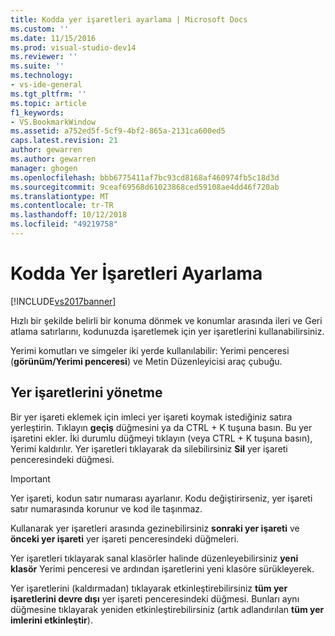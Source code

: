 ```yaml
---
title: Kodda yer işaretleri ayarlama | Microsoft Docs
ms.custom: ''
ms.date: 11/15/2016
ms.prod: visual-studio-dev14
ms.reviewer: ''
ms.suite: ''
ms.technology:
- vs-ide-general
ms.tgt_pltfrm: ''
ms.topic: article
f1_keywords:
- VS.BookmarkWindow
ms.assetid: a752ed5f-5cf9-4bf2-865a-2131ca600ed5
caps.latest.revision: 21
author: gewarren
ms.author: gewarren
manager: ghogen
ms.openlocfilehash: bbb6775411af7bc93cd8168af460974fb5c18d3d
ms.sourcegitcommit: 9ceaf69568d61023868ced59108ae4dd46f720ab
ms.translationtype: MT
ms.contentlocale: tr-TR
ms.lasthandoff: 10/12/2018
ms.locfileid: "49219758"
---
```

# <a name="setting-bookmarks-in-code"></a>Kodda Yer İşaretleri Ayarlama
[!INCLUDE[vs2017banner](../includes/vs2017banner.md)]

Hızlı bir şekilde belirli bir konuma dönmek ve konumlar arasında ileri ve Geri atlama satırlarını, kodunuzda işaretlemek için yer işaretlerini kullanabilirsiniz.  
  
 Yerimi komutları ve simgeler iki yerde kullanılabilir: Yerimi penceresi (**görünüm/Yerimi penceresi**) ve Metin Düzenleyicisi araç çubuğu.  
  
## <a name="managing-bookmarks"></a>Yer işaretlerini yönetme  
 Bir yer işareti eklemek için imleci yer işareti koymak istediğiniz satıra yerleştirin. Tıklayın **geçiş** düğmesini ya da CTRL + K tuşuna basın. Bu yer işaretini ekler. İki durumlu düğmeyi tıklayın (veya CTRL + K tuşuna basın), Yerimi kaldırılır. Yer işaretleri tıklayarak da silebilirsiniz **Sil** yer işareti penceresindeki düğmesi.  
  
> [!IMPORTANT]
>  Yer işareti, kodun satır numarası ayarlanır. Kodu değiştirirseniz, yer işareti satır numarasında korunur ve kod ile taşınmaz.  
  
 Kullanarak yer işaretleri arasında gezinebilirsiniz **sonraki yer işareti** ve **önceki yer işareti** yer işareti penceresindeki düğmeleri.  
  
 Yer işaretleri tıklayarak sanal klasörler halinde düzenleyebilirsiniz **yeni klasör** Yerimi penceresi ve ardından işaretlerini yeni klasöre sürükleyerek.  
  
 Yer işaretlerini (kaldırmadan) tıklayarak etkinleştirebilirsiniz **tüm yer işaretlerini devre dışı** yer işareti penceresindeki düğmesi. Bunları aynı düğmesine tıklayarak yeniden etkinleştirebilirsiniz (artık adlandırılan **tüm yer imlerini etkinleştir**).



